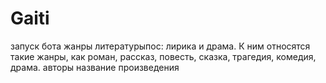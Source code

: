 # Gaiti
запуск бота
жанры литературыпос: лирика и драма. К ним относятся такие жанры, как роман, рассказ, повесть, сказка, трагедия, комедия, драма.
авторы
название произведения

